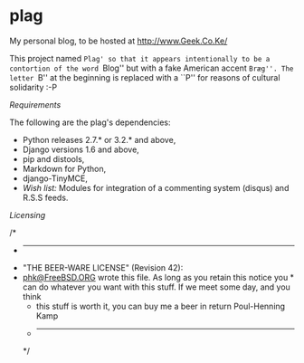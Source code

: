 plag
====

My personal blog, to be hosted at http://www.Geek.Co.Ke/

This project named ``Plag' so that it appears intentionally to be a contortion of the word ``Blog'' but with a fake American accent ``Bræg''. The letter ``B'' at the beginning is replaced with a ``P'' for reasons of cultural solidarity :-P 

*Requirements* 

The following are the plag's dependencies: 

* Python releases 2.7.* or 3.2.* and above, 
* Django versions 1.6 and above, 
* pip and distools, 
* Markdown for Python, 
* django-TinyMCE, 
* _Wish list:_ Modules for integration of a commenting system (disqus) and R.S.S feeds. 

*Licensing* 

/*
 * ----------------------------------------------------------------------------
  * "THE BEER-WARE LICENSE" (Revision 42):
   * <phk@FreeBSD.ORG> wrote this file. As long as you retain this notice you
    * can do whatever you want with this stuff. If we meet some day, and you think
     * this stuff is worth it, you can buy me a beer in return Poul-Henning Kamp
      * ----------------------------------------------------------------------------
       */
